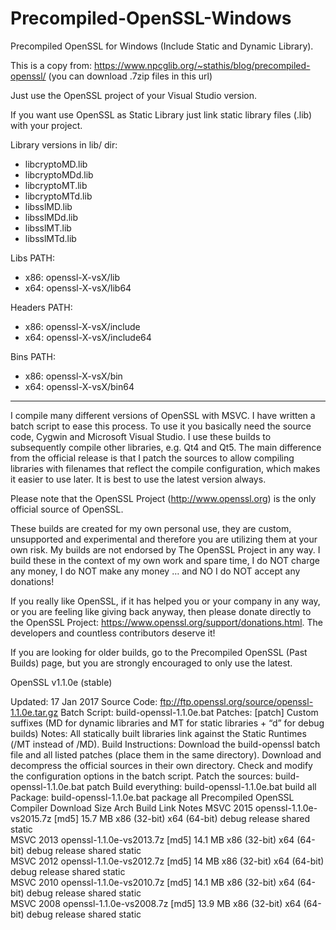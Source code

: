 # Precompiled-OpenSSL-Windows
Precompiled OpenSSL for Windows (Include Static and Dynamic Library).

This is a copy from: https://www.npcglib.org/~stathis/blog/precompiled-openssl/ (you can download .7zip files in this url) 

Just use the OpenSSL project of your Visual Studio version.

If you want use OpenSSL as Static Library just link static library files (.lib) with your project.

Library versions in lib/ dir:
* libcryptoMD.lib
* libcryptoMDd.lib
* libcryptoMT.lib
* libcryptoMTd.lib
* libsslMD.lib
* libsslMDd.lib
* libsslMT.lib
* libsslMTd.lib

Libs PATH: 
* x86: openssl-X-vsX/lib
* x64: openssl-X-vsX/lib64

Headers PATH:
* x86: openssl-X-vsX/include
* x64: openssl-X-vsX/include64

Bins PATH:
* x86: openssl-X-vsX/bin
* x64: openssl-X-vsX/bin64

-----
I compile many different versions of OpenSSL with MSVC. I have written a batch script to ease this process. To use it you basically need the source code, Cygwin and Microsoft Visual Studio. I use these builds to subsequently compile other libraries, e.g. Qt4 and Qt5. The main difference from the official release is that I patch the sources to allow compiling libraries with filenames that reflect the compile configuration, which makes it easier to use later. It is best to use the latest version always.

Please note that the OpenSSL Project (http://www.openssl.org) is the only official source of OpenSSL.

These builds are created for my own personal use, they are custom, unsupported and experimental and therefore you are utilizing them at your own risk. My builds are not endorsed by The OpenSSL Project in any way. I build these in the context of my own work and spare time, I do NOT charge any money, I do NOT make any money … and NO I do NOT accept any donations!

If you really like OpenSSL, if it has helped you or your company in any way, or you are feeling like giving back anyway, then please donate directly to the OpenSSL Project: https://www.openssl.org/support/donations.html. The developers and countless contributors deserve it!

If you are looking for older builds, go to the Precompiled OpenSSL (Past Builds) page, but you are strongly encouraged to only use the latest.

OpenSSL v1.1.0e (stable)

Updated: 17 Jan 2017
Source Code: ftp://ftp.openssl.org/source/openssl-1.1.0e.tar.gz
Batch Script: build-openssl-1.1.0e.bat
Patches: [patch]
Custom suffixes (MD for dynamic libraries and MT for static libraries + “d” for debug builds)
Notes:
All statically built libraries link against the Static Runtimes (/MT instead of /MD).
Build Instructions:
Download the build-openssl batch file and all listed patches (place them in the same directory).
Download and decompress the official sources in their own directory.
Check and modify the configuration options in the batch script.
Patch the sources: build-openssl-1.1.0e.bat patch
Build everything: build-openssl-1.1.0e.bat build all
Package: build-openssl-1.1.0e.bat package all
Precompiled OpenSSL
Compiler	Download	Size	Arch	Build	Link	Notes
MSVC 2015	openssl-1.1.0e-vs2015.7z [md5]	15.7 MB	x86 (32-bit)
x64 (64-bit)	debug
release	shared
static	
MSVC 2013	openssl-1.1.0e-vs2013.7z [md5]	14.1 MB	x86 (32-bit)
x64 (64-bit)	debug
release	shared
static	
MSVC 2012	openssl-1.1.0e-vs2012.7z [md5]	14 MB	x86 (32-bit)
x64 (64-bit)	debug
release	shared
static	
MSVC 2010	openssl-1.1.0e-vs2010.7z [md5]	14.1 MB	x86 (32-bit)
x64 (64-bit)	debug
release	shared
static	
MSVC 2008	openssl-1.1.0e-vs2008.7z [md5]	13.9 MB	x86 (32-bit)
x64 (64-bit)	debug
release	shared
static	
